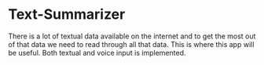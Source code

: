 # Text-Summarizer

There is a lot of textual data available on the internet and to get the most out of that data we need to read through all that data. This is where this app will be useful.
Both textual and voice input is implemented.
